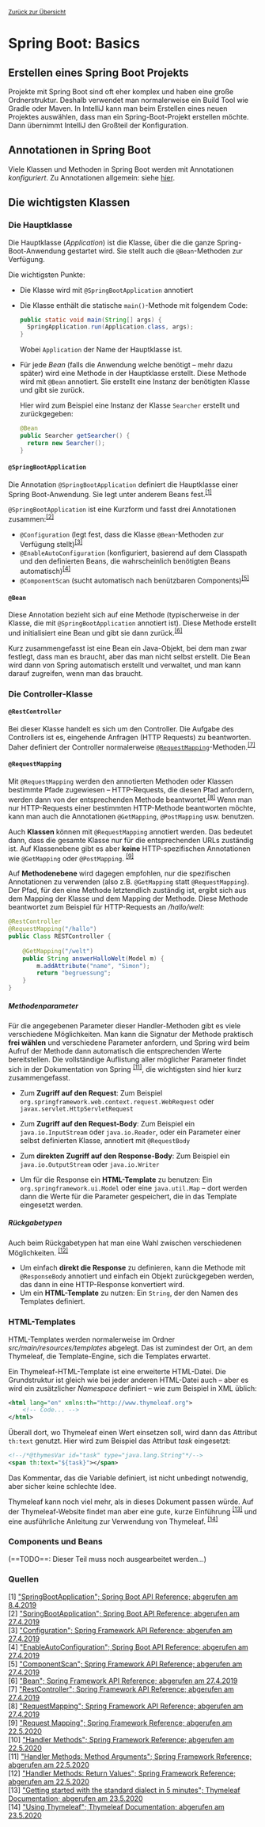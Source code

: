 [<small>Zurück zur Übersicht</small>](../../README.md)

# Spring Boot: Basics

## Erstellen eines Spring Boot Projekts

Projekte mit Spring Boot sind oft eher komplex und haben eine große Ordnerstruktur. Deshalb verwendet man normalerweise ein Build Tool wie Gradle oder Maven. In IntelliJ kann man beim Erstellen eines neuen Projektes auswählen, dass man ein Spring-Boot-Projekt erstellen möchte. Dann übernimmt IntelliJ den Großteil der Konfiguration.



## Annotationen in Spring Boot

Viele Klassen und Methoden in Spring Boot werden mit Annotationen *konfiguriert*. Zu Annotationen allgemein: siehe [hier](../../java/annotations/).



## Die wichtigsten Klassen

### Die Hauptklasse

Die Hauptklasse (*Application*) ist die Klasse, über die die ganze Spring-Boot-Anwendung gestartet wird. Sie stellt auch die `@Bean`-Methoden zur Verfügung.

Die wichtigsten Punkte:

- Die Klasse wird mit `@SpringBootApplication` annotiert

- Die Klasse enthält die statische `main()`-Methode mit folgendem Code:

  ``````java
  public static void main(String[] args) {
  	SpringApplication.run(Application.class, args);
  }
  ``````

  Wobei `Application` der Name der Hauptklasse ist.

- Für jede *Bean* (falls die Anwendung welche benötigt – mehr dazu später) wird eine Methode in der Hauptklasse erstellt. Diese Methode wird mit `@Bean` annotiert. Sie erstellt eine Instanz der benötigten Klasse und gibt sie zurück.

  Hier wird zum Beispiel eine Instanz der Klasse `Searcher` erstellt und zurückgegeben:

  ``````java
  @Bean
  public Searcher getSearcher() {
  	return new Searcher();
  }
  ``````



#### `@SpringBootApplication`

Die Annotation `@SpringBootApplication` definiert die Hauptklasse einer Spring Boot-Anwendung. Sie legt unter anderem Beans fest.<sup>[[1]](#Quellen)</sup>

`@SpringBootApplication` ist eine Kurzform und fasst drei Annotationen zusammen:<sup>[[2]](#Quellen)</sup>

- `@Configuration` (legt fest, dass die Klasse `@Bean`-Methoden zur Verfügung stellt)<sup>[[3]](#Quellen)</sup>
- `@EnableAutoConfiguration` (konfiguriert, basierend auf dem Classpath und den definierten Beans, die wahrscheinlich benötigten Beans automatisch)<sup>[[4]](#Quellen)</sup>
- `@ComponentScan` (sucht automatisch nach benützbaren Components)<sup>[[5]](#Quellen)</sup>



#### `@Bean`

Diese Annotation bezieht sich auf eine Methode (typischerweise in der Klasse, die mit `@SpringBootApplication` annotiert ist). Diese Methode erstellt und initialisiert eine Bean und gibt sie dann zurück.<sup>[[6]](#Quellen)</sup>

Kurz zusammengefasst ist eine Bean ein Java-Objekt, bei dem man zwar festlegt, dass man es braucht, aber das man nicht selbst erstellt. Die Bean wird dann von Spring automatisch erstellt und verwaltet, und man kann darauf zugreifen, wenn man das braucht.



### Die Controller-Klasse

#### `@RestController`

Bei dieser Klasse handelt es sich um den Controller. Die Aufgabe des Controllers ist es, eingehende Anfragen (HTTP Requests) zu beantworten. Daher definiert der Controller normalerweise [`@RequestMapping`](#@RequestMapping)-Methoden.<sup>[[7]](#Quellen)</sup>



#### `@RequestMapping`

Mit `@RequestMapping` werden den annotierten Methoden oder Klassen bestimmte Pfade zugewiesen – HTTP-Requests, die diesen Pfad anfordern, werden dann von der entsprechenden Methode beantwortet.<sup>[[8]](#Quellen)</sup> Wenn man nur HTTP-Requests einer bestimmten HTTP-Methode beantworten möchte, kann man auch die Annotationen `@GetMapping`, `@PostMapping` usw. benutzen.

Auch **Klassen** können mit `@RequestMapping` annotiert werden. Das bedeutet dann, dass die gesamte Klasse nur für die entsprechenden URLs zuständig ist. Auf Klassenebene gibt es aber **keine** HTTP-spezifischen Annotationen wie `@GetMapping` oder `@PostMapping`. <sup>[[9]](#Quellen)</sup>

Auf **Methodenebene** wird dagegen empfohlen, nur die spezifischen Annotationen zu verwenden (also z.B. `@GetMapping` statt `@RequestMapping`). Der Pfad, für den eine Methode letztendlich zuständig ist, ergibt sich aus dem Mapping der Klasse und dem Mapping der Methode. Diese Methode beantwortet zum Beispiel für HTTP-Requests an */hallo/welt*:

``````java
@RestController
@RequestMapping("/hallo")
public Class RESTController {
    
    @GetMapping("/welt")
    public String answerHalloWelt(Model m) {
        m.addAttribute("name", "Simon");
        return "begruessung";
    }
}
``````

##### Methodenparameter

Für die angegebenen Parameter dieser Handler-Methoden gibt es viele verschiedene Möglichkeiten. Man kann die Signatur der Methode praktisch **frei wählen** und verschiedene Parameter anfordern, und Spring wird beim Aufruf der Methode dann automatisch die entsprechenden Werte bereitstellen. Die vollständige Auflistung aller möglicher Parameter findet sich in der Dokumentation von Spring <sup>[[11]](#Quellen)</sup>, die wichtigsten sind hier kurz zusammengefasst.

- Zum **Zugriff auf den Request**: Zum Beispiel `org.springframework.web.context.request.WebRequest` oder `javax.servlet.HttpServletRequest`

- Zum **Zugriff auf den Request-Body**: Zum Beispiel ein `java.io.InputStream` oder `java.io.Reader`, oder ein Parameter einer selbst definierten Klasse, annotiert mit `@RequestBody`
- Zum **direkten Zugriff auf den Response-Body**: Zum Beispiel ein `java.io.OutputStream` oder `java.io.Writer`
- Um für die Response ein **HTML-Template** zu benutzen: Ein `org.springframework.ui.Model` oder eine `java.util.Map` – dort werden dann die Werte für die Parameter gespeichert, die in das Template eingesetzt werden.

##### Rückgabetypen

Auch beim Rückgabetypen hat man eine Wahl zwischen verschiedenen Möglichkeiten. <sup>[[12]](#Quellen)</sup>

- Um einfach **direkt die Response** zu definieren, kann die Methode mit `@ResponseBody` annotiert und einfach ein Objekt zurückgegeben werden, das dann in eine HTTP-Response konvertiert wird.
- Um ein **HTML-Template** zu nutzen: Ein `String`, der den Namen des Templates definiert.



### HTML-Templates

HTML-Templates werden normalerweise im Ordner *src/main/resources/templates* abgelegt. Das ist zumindest der Ort, an dem Thymeleaf, die Template-Engine, sich die Templates erwartet.

Ein Thymeleaf-HTML-Template ist eine erweiterte HTML-Datei. Die Grundstruktur ist gleich wie bei jeder anderen HTML-Datei auch – aber es wird ein zusätzlicher *Namespace* definiert – wie zum Beispiel in XML üblich:

``````xml
<html lang="en" xmlns:th="http://www.thymeleaf.org">
	<!-- Code... -->
</html>
``````

Überall dort, wo Thymeleaf einen Wert einsetzen soll, wird dann das Attribut `th:text` genutzt. Hier wird zum Beispiel das Attribut *task* eingesetzt:

``````xml
<!--/*@thymesVar id="task" type="java.lang.String"*/-->
<span th:text="${task}"></span>
``````

Das Kommentar, das die Variable definiert, ist nicht unbedingt notwendig, aber sicher keine schlechte Idee.

Thymeleaf kann noch viel mehr, als in dieses Dokument passen würde. Auf der Thymeleaf-Website findet man aber eine gute, kurze Einführung <sup>[[13]](#Quellen)</sup> und eine ausführliche Anleitung zur Verwendung von Thymeleaf. <sup>[[14]](#Quellen)</sup>



### Components und Beans

(==TODO==: Dieser Teil muss noch ausgearbeitet werden…)



### Quellen

[1] ["SpringBootApplication"; Spring Boot API Reference; abgerufen am 8.4.2019](https://docs.spring.io/spring-boot/docs/current/api/org/springframework/boot/autoconfigure/SpringBootApplication.html)  
[2] ["SpringBootApplication"; Spring Boot API Reference; abgerufen am 27.4.2019](https://docs.spring.io/spring-boot/docs/current/api/org/springframework/boot/autoconfigure/SpringBootApplication.html)  
[3] ["Configuration"; Spring Framework API Reference; abgerufen am 27.4.2019](https://docs.spring.io/spring-framework/docs/current/javadoc-api/org/springframework/context/annotation/Configuration.html)  
[4] ["EnableAutoConfiguration"; Spring Boot API Reference; abgerufen am 27.4.2019](https://docs.spring.io/spring-boot/docs/current/api/org/springframework/boot/autoconfigure/EnableAutoConfiguration.html)  
[5] ["ComponentScan"; Spring Framework API Reference; abgerufen am 27.4.2019](https://docs.spring.io/spring-framework/docs/current/javadoc-api/org/springframework/context/annotation/ComponentScan.html)  
[6] ["Bean"; Spring Framework API Reference; abgerufen am 27.4.2019](https://docs.spring.io/spring-framework/docs/current/javadoc-api/org/springframework/context/annotation/Bean.html)  
[7] ["RestController"; Spring Framework API Reference; abgerufen am 27.4.2019](https://docs.spring.io/spring-framework/docs/current/javadoc-api/org/springframework/web/bind/annotation/RestController.html)  
[8] ["RequestMapping"; Spring Framework API Reference; abgerufen am 27.4.2019](https://docs.spring.io/spring-framework/docs/current/javadoc-api/org/springframework/web/bind/annotation/RequestMapping.html)  
[9] ["Request Mapping"; Spring Framework Reference; abgerufen am 22.5.2020](https://docs.spring.io/spring/docs/5.2.6.RELEASE/spring-framework-reference/web.html#mvc-ann-requestmapping)  
[10] ["Handler Methods"; Spring Framework Reference; abgerufen am 22.5.2020](https://docs.spring.io/spring/docs/5.2.6.RELEASE/spring-framework-reference/web.html#mvc-ann-methods)  
[11] ["Handler Methods: Method Arguments"; Spring Framework Reference; abgerufen am 22.5.2020](https://docs.spring.io/spring/docs/5.2.6.RELEASE/spring-framework-reference/web.html#mvc-ann-arguments)  
[12] ["Handler Methods: Return Values"; Spring Framework Reference; abgerufen am 22.5.2020](https://docs.spring.io/spring/docs/5.2.6.RELEASE/spring-framework-reference/web.html#mvc-ann-return-types)  
[13] ["Getting started with the standard dialect in 5 minutes"; Thymeleaf Documentation; abgerufen am 23.5.2020](https://www.thymeleaf.org/doc/articles/standarddialect5minutes.html)  
[14] ["Using Thymeleaf"; Thymeleaf Documentation; abgerufen am 23.5.2020](https://www.thymeleaf.org/doc/tutorials/3.0/usingthymeleaf.html)

